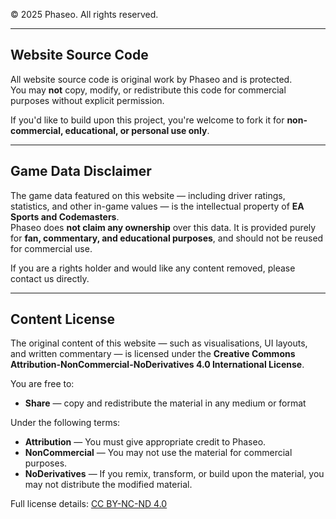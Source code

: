 © 2025 Phaseo. All rights reserved.

---

## Website Source Code

All website source code is original work by Phaseo and is protected.  
You may **not** copy, modify, or redistribute this code for commercial purposes without explicit permission.

If you'd like to build upon this project, you're welcome to fork it for **non-commercial, educational, or personal use only**.

---

## Game Data Disclaimer

The game data featured on this website — including driver ratings, statistics, and other in-game values — is the intellectual property of **EA Sports and Codemasters**.  
Phaseo does **not claim any ownership** over this data. It is provided purely for **fan, commentary, and educational purposes**, and should not be reused for commercial use.

If you are a rights holder and would like any content removed, please contact us directly.

---

## Content License

The original content of this website — such as visualisations, UI layouts, and written commentary — is licensed under the **Creative Commons Attribution-NonCommercial-NoDerivatives 4.0 International License**.

You are free to:

-   **Share** — copy and redistribute the material in any medium or format

Under the following terms:

-   **Attribution** — You must give appropriate credit to Phaseo.
-   **NonCommercial** — You may not use the material for commercial purposes.
-   **NoDerivatives** — If you remix, transform, or build upon the material, you may not distribute the modified material.

Full license details: [CC BY-NC-ND 4.0](https://creativecommons.org/licenses/by-nc-nd/4.0/)
